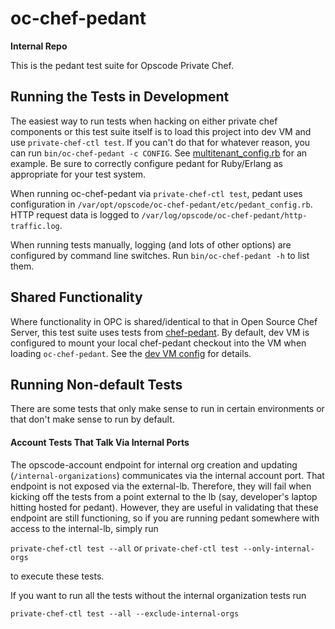# oc-chef-pedant

**Internal Repo**

This is the pedant test suite for Opscode Private Chef.

## Running the Tests in Development

The easiest way to run tests when hacking on either private chef
components or this test suite itself is to load this project into dev VM
and use `private-chef-ctl test`. If you can't do that for whatever
reason, you can run `bin/oc-chef-pedant -c CONFIG`. See
[multitenant_config.rb](multitenant_config.rb) for an example. Be sure
to correctly configure pedant for Ruby/Erlang as appropriate for your
test system.

When running oc-chef-pedant via `private-chef-ctl test`, pedant uses
configuration in `/var/opt/opscode/oc-chef-pedant/etc/pedant_config.rb`.
HTTP request data is logged to
`/var/log/opscode/oc-chef-pedant/http-traffic.log`.

When running tests manually, logging (and lots of other options) are
configured by command line switches. Run `bin/oc-chef-pedant -h` to list
them.

## Shared Functionality

Where functionality in OPC is shared/identical to that in Open Source
Chef Server, this test suite uses tests from
[chef-pedant](https://github.com/opscode/chef-pedant). By default, dev
VM is configured to mount your local chef-pedant checkout into the VM
when loading `oc-chef-pedant`. See the [dev VM config](https://github.com/opscode/opscode-dev-vm/blob/master/config/projects.json)
for details.

## Running Non-default Tests

There are some tests that only make sense to run in certain environments or that don't make sense to run by default.

#### Account Tests That Talk Via Internal Ports

The opscode-account endpoint for internal org creation and updating (```/internal-organizations```) communicates via the internal account port. That endpoint is not exposed via the external-lb. Therefore, they will fail when kicking off the tests from a point external to the lb (say, developer's laptop hitting hosted for pedant). However, they are useful in validating that these endpoint are still functioning, so if you are running pedant somewhere with access to the internal-lb, simply run

```private-chef-ctl test --all``` or ```private-chef-ctl test --only-internal-orgs```

to execute these tests.

If you want to run all the tests without the internal organization tests run

```private-chef-ctl test --all --exclude-internal-orgs```
